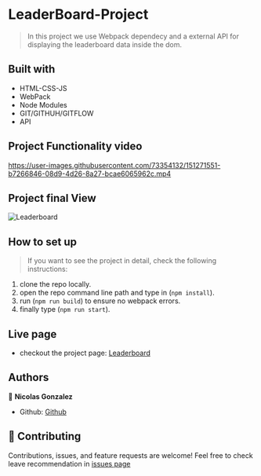 # LeaderBoard-Project
> In this project we use Webpack dependecy and a external API for displaying the leaderboard data inside the dom.

## Built with
* HTML-CSS-JS
* WebPack
* Node Modules
* GIT/GITHUH/GITFLOW
* API

## Project Functionality video
https://user-images.githubusercontent.com/73354132/151271551-b7266846-08d9-4d26-8a27-bcae6065962c.mp4

## Project final View
![Leaderboard](https://user-images.githubusercontent.com/73354132/151404845-0fb8db0c-7737-4f94-8e84-ab398e0a8c4f.png)


## How to set up 

> If you want to see the project in detail, check the following instructions:

1. clone the repo locally.
2. open the repo command line path and type in (`npm install`).
3. run (`npm run build`) to ensure no webpack errors.
4. finally type (`npm run start`).

## Live page
- checkout the project page: [Leaderboard]()

## Authors

👤 **Nicolas Gonzalez**
- Github: [Github](https://github.com/Nicolaswg)

## 🤝 Contributing


Contributions, issues, and feature requests are welcome!
Feel free to check leave recommendation in [issues page](https://github.com/Nicolaswg/LeaderBoard-Project/issues)

